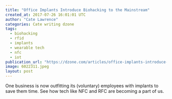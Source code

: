 ```yaml
---
title: "Office Implants Introduce Biohacking to the Mainstream"
created_at: 2017-07-26 16:01:01 UTC
author: "Cate Lawrence"
categories: Cate writing dzone
tags: 
  - biohacking
  - rfid
  - implants
  - wearable tech
  - nfc
  - iot
publication_url: "https://dzone.com/articles/office-implants-introduce-biohacking-to-the-mainst"
image: 6022311.jpeg
layout: post
---
```

One business is now outfitting its (voluntary) employees with implants to save them time. See how tech like NFC and RFC are becoming a part of us.

